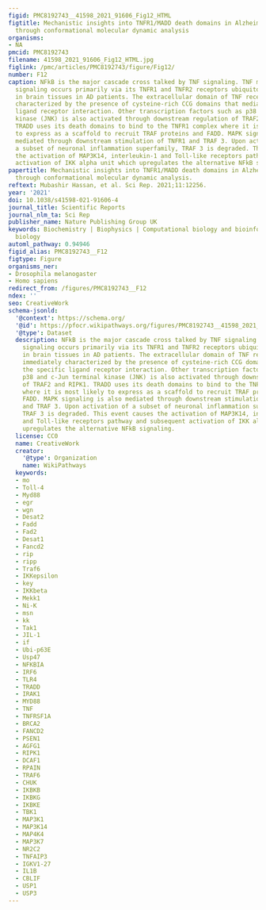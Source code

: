 ```yaml
---
figid: PMC8192743__41598_2021_91606_Fig12_HTML
figtitle: Mechanistic insights into TNFR1/MADD death domains in Alzheimer’s disease
  through conformational molecular dynamic analysis
organisms:
- NA
pmcid: PMC8192743
filename: 41598_2021_91606_Fig12_HTML.jpg
figlink: /pmc/articles/PMC8192743/figure/Fig12/
number: F12
caption: NFkB is the major cascade cross talked by TNF signaling. TNF mechanistic
  signaling occurs primarily via its TNFR1 and TNFR2 receptors ubiquitously expressed
  in brain tissues in AD patients. The extracellular domain of TNF receptors is immediately
  characterized by the presence of cysteine-rich CCG domains that mediate the specific
  ligand receptor interaction. Other transcription factors such as p38 and c-Jun terminal
  kinase (JNK) is also activated through downstream regulation of TRAF2 and RIPK1.
  TRADD uses its death domains to bind to the TNFR1 complex where it is most likely
  to express as a scaffold to recruit TRAF proteins and FADD. MAPK signaling is also
  mediated through downstream stimulation of TNFR1 and TRAF 3. Upon activation of
  a subset of neuronal inflammation superfamily, TRAF 3 is degraded. This event causes
  the activation of MAP3K14, interleukin-1 and Toll-like receptors pathway and subsequent
  activation of IKK alpha unit which upregulates the alternative NFkB signaling.
papertitle: Mechanistic insights into TNFR1/MADD death domains in Alzheimer’s disease
  through conformational molecular dynamic analysis.
reftext: Mubashir Hassan, et al. Sci Rep. 2021;11:12256.
year: '2021'
doi: 10.1038/s41598-021-91606-4
journal_title: Scientific Reports
journal_nlm_ta: Sci Rep
publisher_name: Nature Publishing Group UK
keywords: Biochemistry | Biophysics | Computational biology and bioinformatics | Structural
  biology
automl_pathway: 0.94946
figid_alias: PMC8192743__F12
figtype: Figure
organisms_ner:
- Drosophila melanogaster
- Homo sapiens
redirect_from: /figures/PMC8192743__F12
ndex: ''
seo: CreativeWork
schema-jsonld:
  '@context': https://schema.org/
  '@id': https://pfocr.wikipathways.org/figures/PMC8192743__41598_2021_91606_Fig12_HTML.html
  '@type': Dataset
  description: NFkB is the major cascade cross talked by TNF signaling. TNF mechanistic
    signaling occurs primarily via its TNFR1 and TNFR2 receptors ubiquitously expressed
    in brain tissues in AD patients. The extracellular domain of TNF receptors is
    immediately characterized by the presence of cysteine-rich CCG domains that mediate
    the specific ligand receptor interaction. Other transcription factors such as
    p38 and c-Jun terminal kinase (JNK) is also activated through downstream regulation
    of TRAF2 and RIPK1. TRADD uses its death domains to bind to the TNFR1 complex
    where it is most likely to express as a scaffold to recruit TRAF proteins and
    FADD. MAPK signaling is also mediated through downstream stimulation of TNFR1
    and TRAF 3. Upon activation of a subset of neuronal inflammation superfamily,
    TRAF 3 is degraded. This event causes the activation of MAP3K14, interleukin-1
    and Toll-like receptors pathway and subsequent activation of IKK alpha unit which
    upregulates the alternative NFkB signaling.
  license: CC0
  name: CreativeWork
  creator:
    '@type': Organization
    name: WikiPathways
  keywords:
  - mo
  - Toll-4
  - Myd88
  - egr
  - wgn
  - Desat2
  - Fadd
  - Fad2
  - Desat1
  - Fancd2
  - rip
  - ripp
  - Traf6
  - IKKepsilon
  - key
  - IKKbeta
  - Mekk1
  - Ni-K
  - msn
  - kk
  - Tak1
  - JIL-1
  - if
  - Ubi-p63E
  - Usp47
  - NFKBIA
  - IRF6
  - TLR4
  - TRADD
  - IRAK1
  - MYD88
  - TNF
  - TNFRSF1A
  - BRCA2
  - FANCD2
  - PSEN1
  - AGFG1
  - RIPK1
  - DCAF1
  - RPAIN
  - TRAF6
  - CHUK
  - IKBKB
  - IKBKG
  - IKBKE
  - TBK1
  - MAP3K1
  - MAP3K14
  - MAP4K4
  - MAP3K7
  - NR2C2
  - TNFAIP3
  - IGKV1-27
  - IL1B
  - CBLIF
  - USP1
  - USP3
---
```

